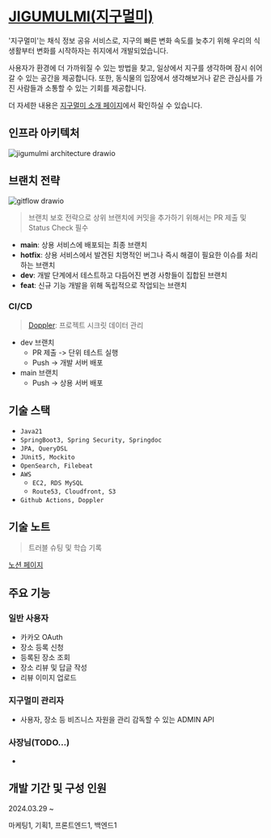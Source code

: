 # [JIGUMULMI(지구멀미)](https://www.jigumulmi.com/)
'지구멀미'는 채식 정보 공유 서비스로, 지구의 빠른 변화 속도를 늦추기 위해 우리의 식생활부터 변화를 시작하자는 취지에서 개발되었습니다.

사용자가 환경에 더 가까워질 수 있는 방법을 찾고, 일상에서 지구를 생각하며 잠시 쉬어갈 수 있는 공간을 제공합니다. 또한, 동식물의 입장에서 생각해보거나 같은 관심사를 가진 사람들과 소통할 수 있는 기회를 제공합니다.

더 자세한 내용은 [지구멀미 소개 페이지](https://developerjoseph.notion.site/dfea728380654c84b4b898b63e411707)에서 확인하실 수 있습니다.

## 인프라 아키텍처
![jigumulmi architecture drawio](https://github.com/user-attachments/assets/bb18c5bb-19d7-4be8-b5d1-a0d43226c83a)

## 브랜치 전략
![gitflow drawio](https://github.com/user-attachments/assets/985708a6-f7dd-4d7b-be58-7db9d65e710c)

> 브랜치 보호 전략으로 상위 브랜치에 커밋을 추가하기 위해서는 PR 제출 및 Status Check 필수
- **main**: 상용 서비스에 배포되는 최종 브랜치
- **hotfix**: 상용 서비스에서 발견된 치명적인 버그나 즉시 해결이 필요한 이슈를 처리하는 브랜치
- **dev**: 개발 단계에서 테스트하고 다듬어진 변경 사항들이 집합된 브랜치
- **feat**: 신규 기능 개발을 위해 독립적으로 작업되는 브랜치

### CI/CD
> [Doppler](https://www.doppler.com/): 프로젝트 시크릿 데이터 관리
- dev 브랜치
  - PR 제출 -> 단위 테스트 실행
  - Push -> 개발 서버 배포
- main 브랜치
  - Push -> 상용 서버 배포

## 기술 스택
- `Java21`
- `SpringBoot3, Spring Security, Springdoc`
- `JPA, QueryDSL`
- `JUnit5, Mockito`
- `OpenSearch, Filebeat`
- `AWS`
  - `EC2, RDS MySQL`
  - `Route53, Cloudfront, S3`
- `Github Actions, Doppler`

## 기술 노트
> 트러블 슈팅 및 학습 기록

[노션 페이지](https://developerjoseph.notion.site/6aec3d72c3d641c4a98ba4a55d069536?v=f9513eb4d2644809927f5ab0ca5236ff)

## 주요 기능
### 일반 사용자
- 카카오 OAuth
- 장소 등록 신청
- 등록된 장소 조회
- 장소 리뷰 및 답글 작성
- 리뷰 이미지 업로드

### 지구멀미 관리자
- 사용자, 장소 등 비즈니스 자원을 관리 감독할 수 있는 ADMIN API

### 사장님(TODO...)
- 

## 개발 기간 및 구성 인원
2024.03.29 ~

마케팅1, 기획1, 프론트엔드1, 백엔드1
